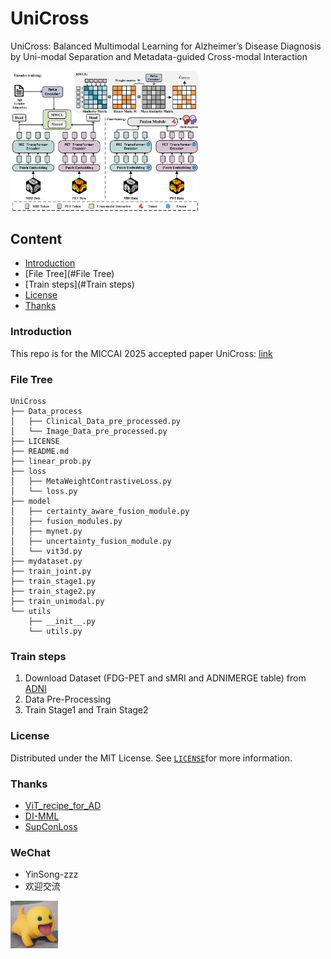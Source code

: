 

# UniCross
UniCross: Balanced Multimodal Learning for Alzheimer’s Disease Diagnosis by Uni-modal Separation and Metadata-guided Cross-modal Interaction

<img src="Image/fig1.png" alt="Screenshot" width="60%">

## Content 

- [Introduction](#Introduction)
- [File Tree](#File Tree)
- [Train steps](#Train steps)
- [License](#License)
- [Thanks](#Thanks)

### Introduction

This repo is for the MICCAI 2025 accepted paper UniCross: [link](https://papers.miccai.org/miccai-2025/0972-Paper2409.html)

### File Tree 

```
UniCross
├── Data_process
│   ├── Clinical_Data_pre_processed.py
│   └── Image_Data_pre_processed.py
├── LICENSE
├── README.md
├── linear_prob.py
├── loss
│   ├── MetaWeightContrastiveLoss.py
│   └── loss.py
├── model
│   ├── certainty_aware_fusion_module.py
│   ├── fusion_modules.py
│   ├── mynet.py
│   ├── uncertainty_fusion_module.py
│   └── vit3d.py
├── mydataset.py
├── train_joint.py
├── train_stage1.py 
├── train_stage2.py
├── train_unimodal.py
└── utils
    ├── __init__.py
    └── utils.py

```

### Train steps
1. Download Dataset (FDG-PET and sMRI and ADNIMERGE table) from [ADNI](https://adni.loni.usc.edu/)
2. Data Pre-Processing
3. Train Stage1 and Train Stage2


### License

Distributed under the MIT License. See [`LICENSE`](https://github.com/shaojintian/Best_README_template/blob/master/LICENSE.txt)for more information.

### Thanks

- [ViT_recipe_for_AD](https://github.com/qasymjomart/ViT_recipe_for_AD)
- [DI-MML](https://github.com/fanyunfeng-bit/DI-MML)
- [SupConLoss](https://github.com/XG293/SupConLoss)

### WeChat
- YinSong-zzz
- 欢迎交流

<img src="Image/nailoong.png" alt="Screenshot" width="15%">




